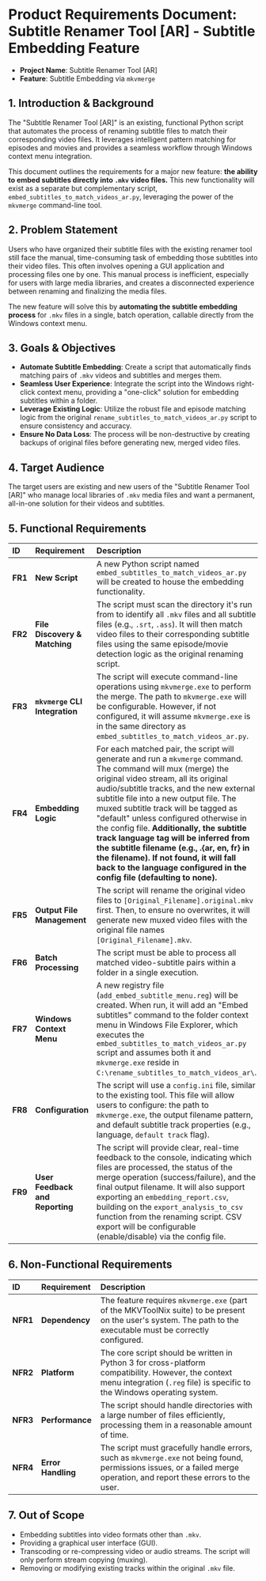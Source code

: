 # Product Requirements Document: Subtitle Renamer Tool [AR] - Subtitle Embedding Feature

* **Project Name**: Subtitle Renamer Tool [AR]
* **Feature**: Subtitle Embedding via `mkvmerge`


## 1. Introduction \& Background

The "Subtitle Renamer Tool [AR]" is an existing, functional Python script that automates the process of renaming subtitle files to match their corresponding video files. It leverages intelligent pattern matching for episodes and movies and provides a seamless workflow through Windows context menu integration.

This document outlines the requirements for a major new feature: **the ability to embed subtitles directly into `.mkv` video files.** This new functionality will exist as a separate but complementary script, `embed_subtitles_to_match_videos_ar.py`, leveraging the power of the `mkvmerge` command-line tool.

## 2. Problem Statement

Users who have organized their subtitle files with the existing renamer tool still face the manual, time-consuming task of embedding those subtitles into their video files. This often involves opening a GUI application and processing files one by one. This manual process is inefficient, especially for users with large media libraries, and creates a disconnected experience between renaming and finalizing the media files.

The new feature will solve this by **automating the subtitle embedding process** for `.mkv` files in a single, batch operation, callable directly from the Windows context menu.
## 3. Goals \& Objectives

* **Automate Subtitle Embedding**: Create a script that automatically finds matching pairs of `.mkv` videos and subtitles and merges them.
* **Seamless User Experience**: Integrate the script into the Windows right-click context menu, providing a "one-click" solution for embedding subtitles within a folder.
* **Leverage Existing Logic**: Utilize the robust file and episode matching logic from the original `rename_subtitles_to_match_videos_ar.py` script to ensure consistency and accuracy.
* **Ensure No Data Loss**: The process will be non-destructive by creating backups of original files before generating new, merged video files.


## 4. Target Audience

The target users are existing and new users of the "Subtitle Renamer Tool [AR]" who manage local libraries of `.mkv` media files and want a permanent, all-in-one solution for their videos and subtitles.

## 5. Functional Requirements

| ID | Requirement | Description |
| :-- | :-- | :-- |
| **FR1** | **New Script** | A new Python script named `embed_subtitles_to_match_videos_ar.py` will be created to house the embedding functionality. |
| **FR2** | **File Discovery \& Matching** | The script must scan the directory it's run from to identify all `.mkv` files and all subtitle files (e.g., `.srt`, `.ass`). It will then match video files to their corresponding subtitle files using the same episode/movie detection logic as the original renaming script. |
| **FR3** | **`mkvmerge` CLI Integration** | The script will execute command-line operations using `mkvmerge.exe` to perform the merge. The path to `mkvmerge.exe` will be configurable. However, if not configured, it will assume `mkvmerge.exe` is in the same directory as `embed_subtitles_to_match_videos_ar.py`. |
| **FR4** | **Embedding Logic** | For each matched pair, the script will generate and run a `mkvmerge` command. The command will mux (merge) the original video stream, all its original audio/subtitle tracks, and the new external subtitle file into a new output file. The muxed subtitle track will be tagged as "default" unless configured otherwise in the config file. **Additionally, the subtitle track language tag will be inferred from the subtitle filename (e.g., .{ar, en, fr} in the filename). If not found, it will fall back to the language configured in the config file (defaulting to none).** |
| **FR5** | **Output File Management** | The script will rename the original video files to `[Original_Filename].original.mkv` first. Then, to ensure no overwrites, it will generate new muxed video files with the original file names `[Original_Filename].mkv`. |
| **FR6** | **Batch Processing** | The script must be able to process all matched video-subtitle pairs within a folder in a single execution. |
| **FR7** | **Windows Context Menu** | A new registry file (`add_embed_subtitle_menu.reg`) will be created. When run, it will add an "Embed subtitles" command to the folder context menu in Windows File Explorer, which executes the `embed_subtitles_to_match_videos_ar.py` script and assumes both it and `mkvmerge.exe` reside in `C:\rename_subtitles_to_match_videos_ar\`. |
| **FR8** | **Configuration** | The script will use a `config.ini` file, similar to the existing tool. This file will allow users to configure: the path to `mkvmerge.exe`, the output filename pattern, and default subtitle track properties (e.g., language, `default track` flag). |
| **FR9** | **User Feedback and Reporting** | The script will provide clear, real-time feedback to the console, indicating which files are processed, the status of the merge operation (success/failure), and the final output filename. It will also support exporting an `embedding_report.csv`, building on the `export_analysis_to_csv` function from the renaming script. CSV export will be configurable (enable/disable) via the config file. |

## 6. Non-Functional Requirements

| ID | Requirement | Description |
| :-- | :-- | :-- |
| **NFR1** | **Dependency** | The feature requires `mkvmerge.exe` (part of the MKVToolNix suite) to be present on the user's system. The path to the executable must be correctly configured. |
| **NFR2** | **Platform** | The core script should be written in Python 3 for cross-platform compatibility. However, the context menu integration (`.reg` file) is specific to the Windows operating system. |
| **NFR3** | **Performance** | The script should handle directories with a large number of files efficiently, processing them in a reasonable amount of time. |
| **NFR4** | **Error Handling** | The script must gracefully handle errors, such as `mkvmerge.exe` not being found, permissions issues, or a failed merge operation, and report these errors to the user. |

## 7. Out of Scope

* Embedding subtitles into video formats other than `.mkv`.
* Providing a graphical user interface (GUI).
* Transcoding or re-compressing video or audio streams. The script will only perform stream copying (muxing).
* Removing or modifying existing tracks within the original `.mkv` file.
